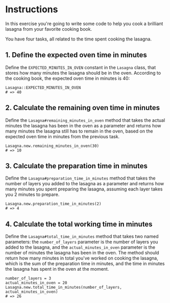 # Instructions

In this exercise you're going to write some code to help you cook a brilliant lasagna from your favorite cooking book.

You have four tasks, all related to the time spent cooking the lasagna.

## 1. Define the expected oven time in minutes

Define the `EXPECTED_MINUTES_IN_OVEN` constant in the `Lasagna` class, that stores how many minutes the lasagna should be in the oven.
According to the cooking book, the expected oven time in minutes is 40:

```Crystal
Lasagna::EXPECTED_MINUTES_IN_OVEN
# => 40
```

## 2. Calculate the remaining oven time in minutes

Define the `Lasagna#remaining_minutes_in_oven` method that takes the actual minutes the lasagna has been in the oven as a parameter and returns how many minutes the lasagna still has to remain in the oven, based on the expected oven time in minutes from the previous task.

```Crystal
Lasagna.new.remaining_minutes_in_oven(30)
# => 10
```

## 3. Calculate the preparation time in minutes

Define the `Lasagna#preparation_time_in_minutes` method that takes the number of layers you added to the lasagna as a parameter and returns how many minutes you spent preparing the lasagna, assuming each layer takes you 2 minutes to prepare.

```Crystal
Lasagna.new.preparation_time_in_minutes(2)
# => 4
```

## 4. Calculate the total working time in minutes

Define the `Lasagna#total_time_in_minutes` method that takes two named parameters: the `number_of_layers` parameter is the number of layers you added to the lasagna, and the `actual_minutes_in_oven` parameter is the number of minutes the lasagna has been in the oven.
The method should return how many minutes in total you've worked on cooking the lasagna, which is the sum of the preparation time in minutes, and the time in minutes the lasagna has spent in the oven at the moment.

```Crystal
number_of_layers = 3
actual_minutes_in_oven = 20
Lasagna.new.total_time_in_minutes(number_of_layers, actual_minutes_in_oven)
# => 26
```
